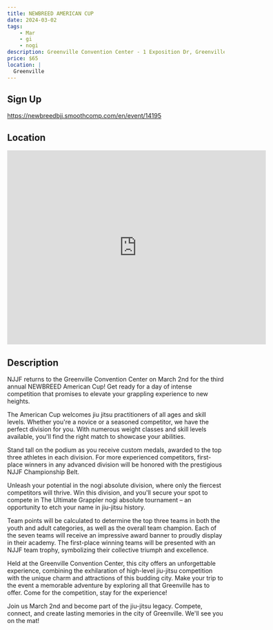 ```yaml
---
title: NEWBREED AMERICAN CUP
date: 2024-03-02
tags:
    - Mar
    - gi 
    - nogi 
description: Greenville Convention Center - 1 Exposition Dr, Greenville, SC
price: $65
location: |
  Greenville
---
```

## Sign Up
https://newbreedbjj.smoothcomp.com/en/event/14195

## Location
<iframe src="https://www.google.com/maps/embed?pb=!1m18!1m12!1m3!1d12345.6789!2d-82.3541742!3d34.8526839!2m3!1f0!2f0!3f0!3m2!1i1024!2i768!4f13.1!3m3!1m2!1s0x0%3A0x0!2z34.8526839!5e0!3m2!1sen!2sus!4v1234567890" width="600" height="450" style="border:0;" allowfullscreen="" loading="lazy"></iframe>

## Description
NJJF returns to the Greenville Convention Center on March 2nd for the third annual NEWBREED American Cup! Get ready for a day of intense competition that promises to elevate your grappling experience to new heights.


The American Cup welcomes jiu jitsu practitioners of all ages and skill levels. Whether you're a novice or a seasoned competitor, we have the perfect division for you. With numerous weight classes and skill levels available, you'll find the right match to showcase your abilities.


Stand tall on the podium as you receive custom medals, awarded to the top three athletes in each division. For more experienced competitors, first-place winners in any advanced division will be honored with the prestigious NJJF Championship Belt.


Unleash your potential in the nogi absolute division, where only the fiercest competitors will thrive. Win this division, and you'll secure your spot to compete in The Ultimate Grappler nogi absolute tournament – an opportunity to etch your name in jiu-jitsu history.


Team points will be calculated to determine the top three teams in both the youth and adult categories, as well as the overall team champion. Each of the seven teams will receive an impressive award banner to proudly display in their academy. The first-place winning teams will be presented with an NJJF team trophy, symbolizing their collective triumph and excellence.


Held at the Greenville Convention Center, this city offers an unforgettable experience, combining the exhilaration of high-level jiu-jitsu competition with the unique charm and attractions of this budding city. Make your trip to the event a memorable adventure by exploring all that Greenville has to offer. Come for the competition, stay for the experience!


Join us March 2nd and become part of the jiu-jitsu legacy. Compete, connect, and create lasting memories in the city of Greenville. We'll see you on the mat!